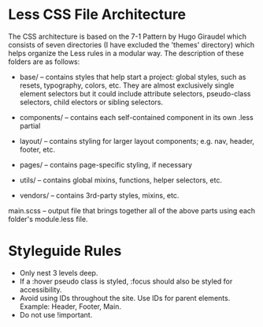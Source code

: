 # Less CSS File Architecture

The CSS architecture is based on the 7-1 Pattern by Hugo Giraudel which consists of seven directories (I have excluded the 'themes' directory) which helps organize the Less rules in a modular way. The description of these folders are as follows:

- base/ – contains styles that help start a project: global styles, such as resets, typography, colors, etc. They are almost exclusively single element selectors but it could include attribute selectors, pseudo-class
selectors, child  electors or sibling selectors.

- components/ – contains each self-contained component in its own .less partial
- layout/ – contains styling for larger layout components; e.g. nav, header, footer, etc.
- pages/ – contains page-specific styling, if necessary
- utils/ – contains global mixins, functions, helper selectors, etc.
- vendors/ – contains 3rd-party styles, mixins, etc.

main.scss – output file that brings together all of the above parts using each folder's module.less file.


# Styleguide Rules

- Only nest 3 levels deep.
- If a :hover pseudo class is styled, :focus should also be styled for accessibility.
- Avoid using IDs throughout the site. Use IDs for parent elements. Example: Header, Footer, Main.
- Do not use !important.